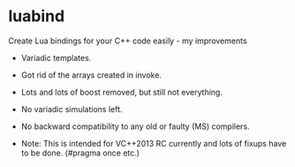 luabind
=======

Create Lua bindings for your C++ code easily - my improvements
- Variadic templates.
- Got rid of the arrays created in invoke.
- Lots and lots of boost removed, but still not everything.
- No variadic simulations left.
- No backward compatibility to any old or faulty (MS) compilers.

- Note: This is intended for VC++2013 RC currently and lots of fixups have to be done. (#pragma once etc.)
